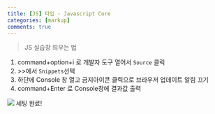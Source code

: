 ```yaml
---
title: [JS] 타입 - Javascript Core 
categories: [markup]
comments: true
---
```


> JS 실습창 띄우는 법

1. command+option+i 로 개발자 도구 열어서 `Source` 클릭
2. &gt;&gt;에서 `Snippets`선택
3. 하단에 Console 창 열고 금지아이콘 클릭으로 브라우저 업데이트 알림 끄기
4. command+Enter 로 Console창에 결과값 출력

<img src="../assets/img/markup/js01_01.png">
세팅 완료!
